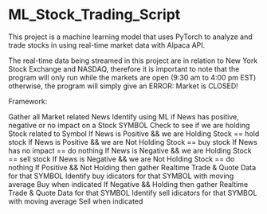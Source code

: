# ML_Stock_Trading_Script
This project is a machine learning model that uses PyTorch to analyze and trade stocks in using real-time market data with Alpaca API.

The real-time data being streamed in this project are in relation to New York Stock Exchange and NASDAQ, therefore it is important to note that the program will only run while the markets are open (9:30 am to 4:00 pm EST) otherwise, the program will simply give an ERROR: Market is CLOSED!

Framework:

Gather all Market related News
Identify using ML if News has positive, negative or no impact on a Stock SYMBOL
Check to see if we are holding Stock related to Symbol
If News is Positive && we are Holding Stock == hold stock If News is Positive && we are Not Holding Stock == buy stock If News has no impact == do nothing If News is Negative && we are Holding Stock == sell stock If News is Negative && we are Not Holding Stock == do nothing
If Positive && Not Holding then gather Realtime Trade & Quote Data for that SYMBOL Identify buy idicators for that SYMBOL with moving average Buy when indicated
If Negative && Holding then gather Realtime Trade & Quote Data for that SYMBOL Identify sell idicators for that SYMBOL with moving average Sell when indicated